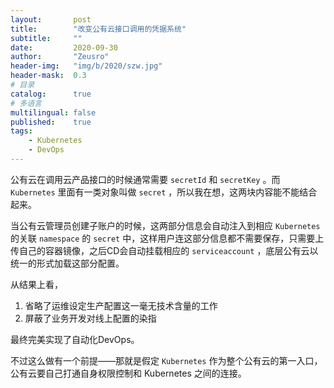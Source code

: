 ```yaml
---
layout:       post
title:        "改变公有云接口调用的凭据系统"
subtitle:     ""
date:         2020-09-30
author:       "Zeusro"
header-img:   "img/b/2020/szw.jpg"
header-mask:  0.3
# 目录
catalog:      true
# 多语言
multilingual: false
published:    true
tags:
    - Kubernetes
    - DevOps
---
```


公有云在调用云产品接口的时候通常需要 `secretId` 和 `secretKey` 。而 `Kubernetes` 里面有一类对象叫做 `secret` ，所以我在想，这两块内容能不能结合起来。

当公有云管理员创建子账户的时候，这两部分信息会自动注入到相应  `Kubernetes` 的关联 `namespace` 的 `secret` 中，这样用户连这部分信息都不需要保存，只需要上传自己的容器镜像，之后CD会自动挂载相应的 `serviceaccount` ，底层公有云以统一的形式加载这部分配置。

从结果上看，
1. 省略了运维设定生产配置这一毫无技术含量的工作
1. 屏蔽了业务开发对线上配置的染指

最终完美实现了自动化DevOps。

不过这么做有一个前提——那就是假定 `Kubernetes` 作为整个公有云的第一入口，公有云要自己打通自身权限控制和 Kubernetes 之间的连接。